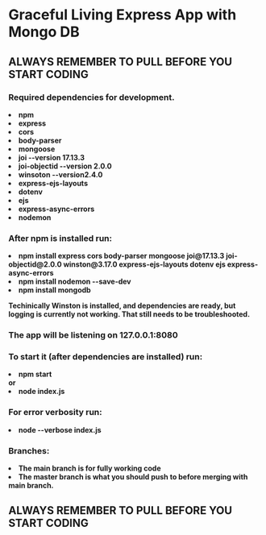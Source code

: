 # <strong>Graceful Living Express App with Mongo DB</strong>


## **ALWAYS REMEMBER TO PULL BEFORE YOU START CODING**
### <strong>Required dependencies for development.<strong>
<li>npm</li>
<li>express</li>
<li>cors</li>
<li>body-parser</li>
<li>mongoose</li>
<li>joi --version 17.13.3</li>
<li>joi-objectid --version 2.0.0</li>
<li>winsoton --version2.4.0</li>
<li>express-ejs-layouts</li>
<li>dotenv</li>
<li>ejs</li>
<li>express-async-errors</li>
<li>nodemon</li>

### <strong>After npm is installed run:</strong>
<li>npm install express cors body-parser mongoose joi@17.13.3 joi-objectid@2.0.0 winston@3.17.0 express-ejs-layouts dotenv ejs express-async-errors</li>

<li>npm install nodemon --save-dev</li>

<li>npm install mongodb</li>

<strong>Techinically</strong> Winston is installed, and dependencies are ready, but logging is currently not working. That still needs to be troubleshooted. 

### The app will be listening on <strong>127.0.0.1:8080</strong>
### <strong>To start it (after dependencies are installed) run:</strong>
<li>npm start</li>
or
<li>node index.js</li>

### <strong>For error verbosity run:</strong>
<li>node --verbose index.js</li>

### <strong> Branches: </strong>
<li>The main branch is for fully working code</li>
<li>The master branch is what you should push to before merging with main branch.</li>

## **ALWAYS REMEMBER TO PULL BEFORE YOU START CODING**
